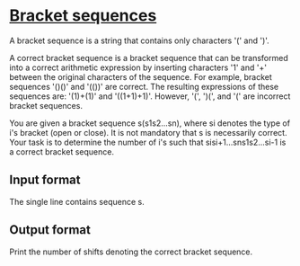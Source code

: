 # [Bracket sequences][link]

A bracket sequence is a string that contains only characters '(' and ')'.

A correct bracket sequence is a bracket sequence that can be transformed into a correct arithmetic expression by inserting characters '1' and '+' between the original characters of the sequence. For example, bracket sequences '()()' and '(())' are correct. The resulting expressions of these sequences are: '(1)+(1)' and '((1+1)+1)'. However, '(', ')(', and '(' are incorrect bracket sequences.

You are given a bracket sequence s(s1s2...sn), where si denotes the type of i's bracket (open or close). It is not mandatory that s is necessarily correct. Your task is to determine the number of i's such that sisi+1...sns1s2...si-1 is a correct bracket sequence.

## Input format

The single line contains sequence s.

## Output format

Print the number of shifts denoting the correct bracket sequence.

[link]: https://www.hackerearth.com/practice/data-structures/arrays/1-d/practice-problems/algorithm/bracket-sequence-1-40eab940/
